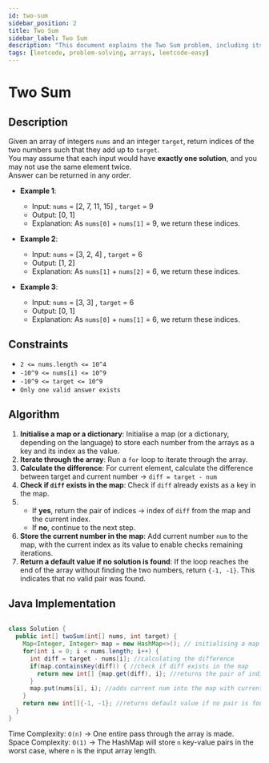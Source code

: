 ```yaml
---
id: two-sum
sidebar_position: 2
title: Two Sum
sidebar_label: Two Sum
description: "This document explains the Two Sum problem, including its description, algorithm, and implementation."
tags: [leetcode, problem-solving, arrays, leetcode-easy]
---
```


# Two Sum

## Description
Given an array of integers `nums` and an integer `target`, return indices of the two numbers such that they add up to `target`.<br/>
You may assume that each input would have **exactly one solution**, and you may not use the same element twice.<br/>
Answer can be returned in any order.

- **Example 1**:
  - Input: `nums` = [2, 7, 11, 15] , `target` = 9
  - Output: [0, 1]
  - Explanation: As `nums[0]` + `nums[1]` = 9, we return these indices.

- **Example 2**:
  - Input: `nums` = [3, 2, 4] , `target` = 6
  - Output: [1, 2]
  - Explanation: As `nums[1]` + `nums[2]` = 6, we return these indices.

- **Example 3**:
  - Input: `nums` = [3, 3] , `target` = 6
  - Output: [0, 1]
  - Explanation: As `nums[0]` + `nums[1]` = 6, we return these indices.

## Constraints
- `2 <= nums.length <= 10^4`
- `-10^9 <= nums[i] <= 10^9`
- `-10^9 <= target <= 10^9`
- `Only one valid answer exists`

## Algorithm

1. **Initialise a map or a dictionary**: Initialise a map (or a dictionary, depending on the language) to store each number from the arrays as a key and its index as the value.
2. **Iterate through the array**: Run a `for` loop to iterate through the array.
3. **Calculate the difference**: For current element, calculate the difference between target and current number -> `diff = target - num`
4. **Check if `diff` exists in the map**: Check if `diff` already exists as a key in the map.
5. - If **yes**, return the pair of indices -> index of `diff` from the map and the current index.
   - If **no**, continue to the next step.
6. **Store the current number in the map**: Add current number `num` to the map, with the current index as its value to enable checks remaining iterations.
7. **Return a default value if no solution is found**: If the loop reaches the end of the array without finding the two numbers, return `{-1, -1}`. This indicates that no valid pair was found.

## Java Implementation
```java

class Solution {
  public int[] twoSum(int[] nums, int target) {
    Map<Integer, Integer> map = new HashMap<>(); // initialising a map
    for(int i = 0; i < nums.length; i++) {
      int diff = target - nums[i]; //calculating the difference
      if(map.containsKey(diff)) { //check if diff exists in the map
        return new int[] {map.get(diff), i}; //returns the pair of indices
      }
      map.put(nums[i], i); //adds current num into the map with current index as value
    }
    return new int[]{-1, -1}; //returns default value if no pair is found
  }
}

```
Time Complexity: `O(n)` -> One entire pass through the array is made.<br />
Space Complexity: `O(1)` -> The HashMap will store `n` key-value pairs in the worst case, where `n` is the input array length.

